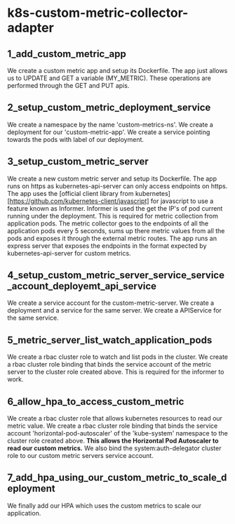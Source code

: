 # k8s-custom-metric-collector-adapter

## 1_add_custom_metric_app

We create a custom metric app and setup its Dockerfile. 
The app just allows us to UPDATE and GET a variable (MY_METRIC). 
These operations are performed through the GET and PUT apis.

## 2_setup_custom_metric_deployment_service

We create a namespace by the name 'custom-metrics-ns'.
We create a deployment for our 'custom-metric-app'.
We create a service pointing towards the pods with label of our deployment.

## 3_setup_custom_metric_server

We create a new custom metric server and setup its Dockerfile.
The app runs on https as kubernetes-api-server can only access endpoints on https.
The app uses the [official client library from kubernetes][https://github.com/kubernetes-client/javascript] for javascript to use a feature known as Informer. 
Informer is used the get the IP's of pod current running under the deployment. This is required for metric collection from application pods.
The metric collector goes to the endpoints of all the application pods every 5 seconds, sums up there metric values from all the pods and exposes it through the external metric routes.
The app runs an express server that exposes the endpoints in the format expected by kubernetes-api-server for custom metrics.

## 4_setup_custom_metric_server_service_service_account_deployemt_api_service

We create a service account for the custom-metric-server.
We create a deployment and a service for the same server.
We create a APIService for the same service.

## 5_metric_server_list_watch_application_pods

We create a rbac cluster role to watch and list pods in the cluster.
We create a rbac cluster role binding that binds the service account of the metric server to the cluster role created above.
This is required for the informer to work.

## 6_allow_hpa_to_access_custom_metric

We create a rbac  cluster role that allows kubernetes resources to read our metric value.
We create a rbac cluster role binding that binds the service account 'horizontal-pod-autoscaler' of the 'kube-system' namespace to the cluster role created above.
**This allows the Horizontal Pod Autoscaler to read our custom metrics.**
We also bind the system:auth-delegator cluster role to our custom metric servers service account.

## 7_add_hpa_using_our_custom_metric_to_scale_deployment

We finally add our HPA which uses the custom metrics to scale our application.
